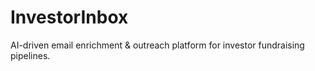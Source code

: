 # InvestorInbox
AI-driven email enrichment &amp; outreach platform for investor fundraising pipelines.
